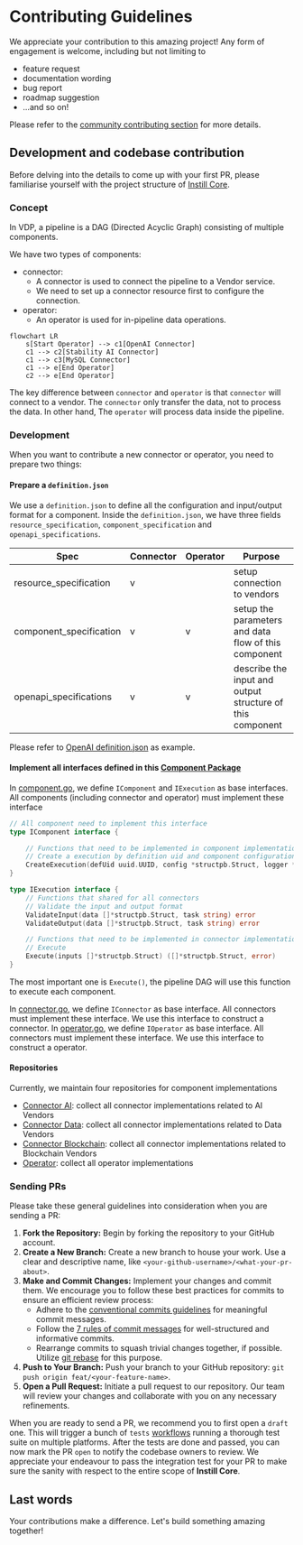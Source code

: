 # Contributing Guidelines

We appreciate your contribution to this amazing project! Any form of engagement is welcome, including but not limiting to
- feature request
- documentation wording
- bug report
- roadmap suggestion
- ...and so on!

Please refer to the [community contributing section](https://github.com/instill-ai/community#contributing) for more details.

## Development and codebase contribution

Before delving into the details to come up with your first PR, please familiarise yourself with the project structure of [Instill Core](https://github.com/instill-ai/community#instill-core).

### Concept

In VDP, a pipeline is a DAG (Directed Acyclic Graph) consisting of multiple components.

We have two types of components:

- connector:
  - A connector is used to connect the pipeline to a Vendor service.
  - We need to set up a connector resource first to configure the connection.
- operator:
  - An operator is used for in-pipeline data operations.

```mermaid
flowchart LR
    s[Start Operator] --> c1[OpenAI Connector]
    c1 --> c2[Stability AI Connector]
    c1 --> c3[MySQL Connector]
    c1 --> e[End Operator]
    c2 --> e[End Operator]
```

The key difference between `connector` and `operator` is that `connector` will connect to a vendor. The `connector` only transfer the data, not to process the data. In other hand, The `operator` will process data inside the pipeline.

### Development

When you want to contribute a new connector or operator, you need to prepare two things:

#### Prepare a `definition.json`
We use a `definition.json` to define all the configuration and input/output format for a component.
Inside the `definition.json`, we have three fields `resource_specification`, `component_specification` and `openapi_specifications`.

| Spec                    | Connector | Operator | Purpose  |
| ----------------------- | --------- | -------- | ------------ |
| resource_specification  | v         |          | setup connection to vendors | 
| component_specification | v         | v        | setup the parameters and data flow of this component | 
| openapi_specifications  | v         | v        | describe the input and output structure of this component | 

 Please refer to [OpenAI definition.json](https://github.com/instill-ai/connector-ai/blob/main/pkg/openai/config/definitions.json) as example.

#### Implement all interfaces defined in this [Component Package](ttps://github.com/instill-ai/component)

In [component.go](https://github.com/instill-ai/component/blob/main/pkg/base/component.go), we define `IComponent` and `IExecution` as base interfaces. All components (including connector and operator) must implement these interface

```go
// All component need to implement this interface
type IComponent interface {

	// Functions that need to be implemented in component implementation
	// Create a execution by definition uid and component configuration
	CreateExecution(defUid uuid.UUID, config *structpb.Struct, logger *zap.Logger) (IExecution, error)
}

type IExecution interface {
	// Functions that shared for all connectors
	// Validate the input and output format
	ValidateInput(data []*structpb.Struct, task string) error
	ValidateOutput(data []*structpb.Struct, task string) error

	// Functions that need to be implemented in connector implementation
	// Execute
	Execute(inputs []*structpb.Struct) ([]*structpb.Struct, error)
}
```

The most important one is `Execute()`, the pipeline DAG will use this function to execute each component.


In [connector.go](https://github.com/instill-ai/component/blob/main/pkg/base/connector.go), we define `IConnector` as base interface. All connectors must implement these interface. We use this interface to construct a connector. In [operator.go](https://github.com/instill-ai/component/blob/main/pkg/base/operator.go), we define `IOperator` as base interface. All connectors must implement these interface. We use this interface to construct a operator.

#### Repositories

Currently, we maintain four repositories for component implementations
- [Connector AI](https://github.com/instill-ai/connector-ai): collect all connector implementations related to AI Vendors
- [Connector Data](https://github.com/instill-ai/connector-data): collect all connector implementations related to Data Vendors
- [Connector Blockchain](https://github.com/instill-ai/connector-blockchain): collect all connector implementations related to Blockchain Vendors
- [Operator](https://github.com/instill-ai/operator): collect all operator implementations

### Sending PRs

Please take these general guidelines into consideration when you are sending a PR:

1. **Fork the Repository:** Begin by forking the repository to your GitHub account.
2. **Create a New Branch:** Create a new branch to house your work. Use a clear and descriptive name, like `<your-github-username>/<what-your-pr-about>`.
3. **Make and Commit Changes:** Implement your changes and commit them. We encourage you to follow these best practices for commits to ensure an efficient review process:
   - Adhere to the [conventional commits guidelines](https://www.conventionalcommits.org/) for meaningful commit messages.
   - Follow the [7 rules of commit messages](https://chris.beams.io/posts/git-commit/) for well-structured and informative commits.
   - Rearrange commits to squash trivial changes together, if possible. Utilize [git rebase](http://gitready.com/advanced/2009/03/20/reorder-commits-with-rebase.html) for this purpose.
4. **Push to Your Branch:** Push your branch to your GitHub repository: `git push origin feat/<your-feature-name>`.
5. **Open a Pull Request:** Initiate a pull request to our repository. Our team will review your changes and collaborate with you on any necessary refinements.

When you are ready to send a PR, we recommend you to first open a `draft` one. This will trigger a bunch of `tests` [workflows](https://github.com/instill-ai/component/tree/main/.github/workflows) running a thorough test suite on multiple platforms. After the tests are done and passed, you can now mark the PR `open` to notify the codebase owners to review. We appreciate your endeavour to pass the integration test for your PR to make sure the sanity with respect to the entire scope of **Instill Core**.

## Last words

Your contributions make a difference. Let's build something amazing together!
